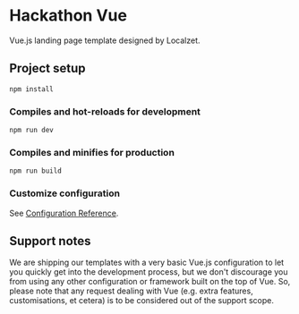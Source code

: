# Hackathon Vue

Vue.js landing page template designed by Localzet.

## Project setup
```
npm install
```

### Compiles and hot-reloads for development
```
npm run dev
```

### Compiles and minifies for production
```
npm run build
```

### Customize configuration
See [Configuration Reference](https://vitejs.dev/guide/).

## Support notes
We are shipping our templates with a very basic Vue.js configuration to let you quickly get into the development process, but we don't discourage you from using any other configuration or framework built on the top of Vue. So, please note that any request dealing with Vue (e.g. extra features, customisations, et cetera) is to be considered out of the support scope.